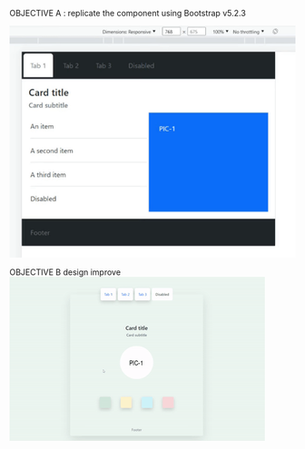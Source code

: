 OBJECTIVE A : replicate the component using Bootstrap v5.2.3

![](https://github.com/AudreyMas/exercise-bootstrap/blob/e0b4f0deeb565fc2d53bdfff71bfac7d61aa288f/objective-A.gif.gif)


OBJECTIVE B design improve
![](https://github.com/AudreyMas/exercise-bootstrap/blob/2ce26e51ca033dd7f620bf914337fbada52ddd2c/objective-B.gif)